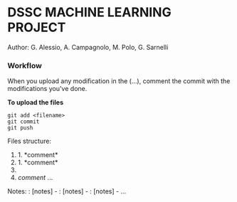 # DSSC MACHINE LEARNING PROJECT

Author: G. Alessio, A. Campagnolo, M. Polo, G. Sarnelli

### Workflow

When you upload any modification in the (...), comment the commit with the modifications you've done. 

**To upload the files**
```
git add <filename>
git commit
git push
```

Files structure:
1. <filename>
   1. *comment*
2. <filename> 
   1. *comment*
3.  <filename> 
   1. *comment*
...

Notes:
<dateofthenote>: [notes] - <author>
<dateofthenote>: [notes] - <author>
<dateofthenote>: [notes] - <author>
...


